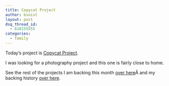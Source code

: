 ```yaml
---
title: Copycat Project
author: bsoist
layout: post
dsq_thread_id:
  - 610155555
categories:
  - family
---
```

Today&#8217;s project is [Copycat Project][1].

I was looking for a photography project and this one is fairly close to home.



See the rest of the projects I am backing this month [over here][2]Â and my backing history [over here][3].

 [1]: http://www.kickstarter.com/projects/copycat/copycat-project
 [2]: http://whsjr.soistmann.com/oped/2012/03/01/kickstarter-my-new-obsession-and-12in12-for-march/
 [3]: http://www.kickstarter.com/profiles/bsoist/projects/backed
